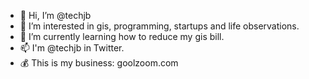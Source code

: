 - 👋 Hi, I’m @techjb
- 👀 I’m interested in gis, programming, startups and life observations.
- 🌱 I’m currently learning how to reduce my gis bill.
- 📫 I'm @techjb in Twitter.
- :moneybag: This is my business: goolzoom.com 

<!---
techjb/techjb is a ✨ special ✨ repository because its `README.md` (this file) appears on your GitHub profile.
You can click the Preview link to take a look at your changes.
--->
